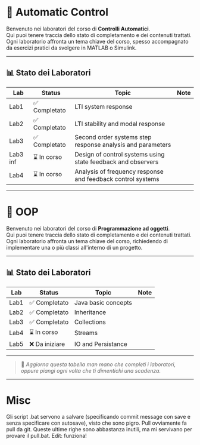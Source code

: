 # 🚀 Automatic Control

Benvenuto nei laboratori del corso di **Controlli Automatici**.  
Qui puoi tenere traccia dello stato di completamento e dei contenuti trattati.
Ogni laboratorio affronta un tema chiave del corso, spesso accompagnato da esercizi pratici da svolgere in MATLAB o Simulink.

---

## 📊 Stato dei Laboratori

| Lab       | Status         | Topic            | Note                      |
|-----------|----------------|------------------|---------------------------|
| Lab1      | ✅ Completato   | LTI system response|                          |
| Lab2      | ✅ Completato   | LTI stability and modal response|                          |
| Lab3      | ✅ Completato   | Second order systems step response analysis and parameters |                          |
| Lab3 inf  | ⌛ In corso  | Design of control systems using state feedback and observers|                          |
| Lab4      | ⌛ In corso   | Analysis of frequency response and feedback control systems |                          |

---
# 🚀 OOP

Benvenuto nei laboratori del corso di **Programmazione ad oggetti**.  
Qui puoi tenere traccia dello stato di completamento e dei contenuti trattati.  
Ogni laboratorio affronta un tema chiave del corso, richiedendo di implementare una o più classi all'interno di un progetto.

---

## 📊 Stato dei Laboratori

| Lab       | Status         | Topic            | Note                      |
|-----------|----------------|------------------|---------------------------|
| Lab1      | ✅ Completato   | Java basic concepts|                          |
| Lab2      | ✅ Completato   | Inheritance|                          |
| Lab3      | ✅ Completato   | Collections |                          |
| Lab4  | ⌛ In corso| Streams|                          |
| Lab5      | ❌ Da iniziare  | IO and Persistance |                          |

---

> 🔧 *Aggiorna questa tabella man mano che completi i laboratori, oppure piangi ogni volta che ti dimentichi una scadenza.*

---
# Misc

Gli script .bat servono a salvare (specificando commit message con save e senza specificare con autosave), visto che sono pigro. Pull ovviamente fa pull da git. Queste ultime righe sono abbastanza inutili, ma mi servivano per provare il pull.bat. Edit: funziona!
